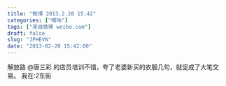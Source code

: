 ```yaml
---
title: "微博 2013.2.20 15:42"
categories: ["嘀咕"]
tags: ["来自微博 weibo.com"]
draft: false
slug: "JPHEVN"
date: "2013-02-20 15:42:00"
---
```


<p>解放路 @唐三彩 的店员培训不错，夸了老婆新买的衣服几句，就促成了大笔交易。 我在:2东街 ​​​​</p>
